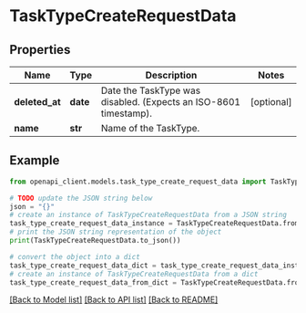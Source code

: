 # TaskTypeCreateRequestData


## Properties

Name | Type | Description | Notes
------------ | ------------- | ------------- | -------------
**deleted_at** | **date** | Date the TaskType was disabled. (Expects an ISO-8601 timestamp). | [optional] 
**name** | **str** | Name of the TaskType. | 

## Example

```python
from openapi_client.models.task_type_create_request_data import TaskTypeCreateRequestData

# TODO update the JSON string below
json = "{}"
# create an instance of TaskTypeCreateRequestData from a JSON string
task_type_create_request_data_instance = TaskTypeCreateRequestData.from_json(json)
# print the JSON string representation of the object
print(TaskTypeCreateRequestData.to_json())

# convert the object into a dict
task_type_create_request_data_dict = task_type_create_request_data_instance.to_dict()
# create an instance of TaskTypeCreateRequestData from a dict
task_type_create_request_data_from_dict = TaskTypeCreateRequestData.from_dict(task_type_create_request_data_dict)
```
[[Back to Model list]](../README.md#documentation-for-models) [[Back to API list]](../README.md#documentation-for-api-endpoints) [[Back to README]](../README.md)


